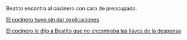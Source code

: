 Beatito encontro al cocinero con cara de preocupado.

[El cocinero huyo sin dar explicaciones](huida/trabajo.md)

[El cocinero le dijo a Beatito que no encontraba las llaves de la despensa](despensa/despensa.md)